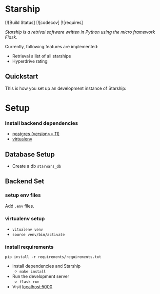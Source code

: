 # Starship

[![Build Status]
[![codecov]
[![requires]

*Starship is a retrival software written in Python using the micro framework Flask.*

Currently, following features are implemented:

* Retrieval a list of all starships
* Hyperdrive rating



## Quickstart


This is how you set up an development instance of Starship:
# Setup

### Install backend dependencies
* [postgres (version>= 11)](https://www.postgresql.org/)
* [virtualenv](https://virtualenv.pypa.io/en/stable/)

## Database Setup
* Create a db `starwars_db`

## Backend Set
### setup env files
Add `.env` files.

### virtualenv setup
* `vitualenv venv`
* `source venv/bin/activate`

### install requirements
`pip install -r requirements/requirements.txt`

* Install dependencies and Starship
    * `make install`
* Run the development server
    * `flask run`
* Visit [localhost:5000](http://localhost:5000)
